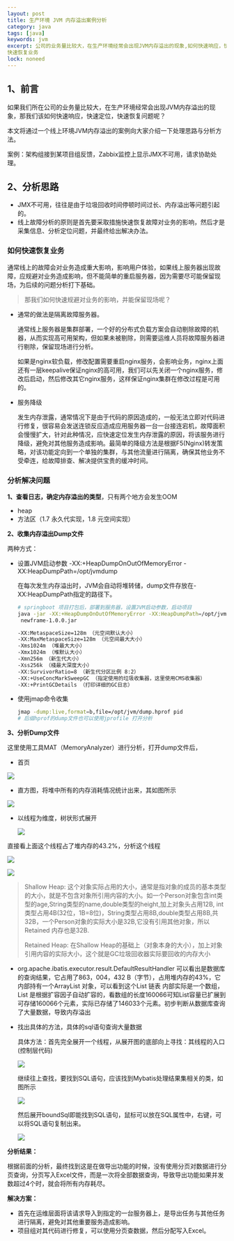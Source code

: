 ```yaml
---
layout: post
title: 生产环境 JVM 内存溢出案例分析
category: java
tags: [java]
keywords: jvm
excerpt: 公司的业务量比较大，在生产环境经常会出现JVM内存溢出的现象,如何快速响应，快速定位，
快速恢复业务
lock: noneed
---
```


## 1、前言

如果我们所在公司的业务量比较大，在生产环境经常会出现JVM内存溢出的现象，那我们该如何快速响应，快速定位，快速恢复问题呢？

本文将通过一个线上环境JVM内存溢出的案例向大家介绍一下处理思路与分析方法。

案例：架构组接到某项目组反馈，Zabbix监控上显示JMX不可用，请求协助处理。



## 2、分析思路

- JMX不可用，往往是由于垃圾回收时间停顿时间过长、内存溢出等问题引起的。
- 线上故障分析的原则是首先要采取措施快速恢复故障对业务的影响，然后才是采集信息、分析定位问题，并最终给出解决办法。

### 如何快速恢复业务

通常线上的故障会对业务造成重大影响，影响用户体验，如果线上服务器出现故障，应规避对业务造成影响，但不能简单的重启服务器，因为需要尽可能保留现场，为后续的问题分析打下基础。

> 那我们如何快速规避对业务的影响，并能保留现场呢？

- 通常的做法是隔离故障服务器。

  通常线上服务器是集群部署，一个好的分布式负载方案会自动剔除故障的机器，从而实现高可用架构，但如果未被剔除，则需要运维人员将故障服务器进行剔除，保留现场进行分析。

  如果是nginx软负载，修改配置需要重启nginx服务，会影响业务，nginx上面还有一层keepalive保证nginx的高可用，我们可以先关闭一个nginx服务，修改后启动，然后修改其它nginx服务，这样保证nginx集群在修改过程是可用的。

- 服务降级

  发生内存泄露，通常情况下是由于代码的原因造成的，一般无法立即对代码进行修复，很容易会发送连锁反应造成应用服务器一台一台接连宕机，故障面积会慢慢扩大，针对此种情况，应快速定位发生内存泄露的原因，将该服务进行降级，避免对其他服务造成影响。最简单的降级方法是根据F5(Nginx)转发策略，对该功能定向到一个单独的集群，与其他流量进行隔离，确保其他业务不受牵连，给故障排查、解决提供宝贵的缓冲时间。

### 分析解决问题

**1、查看日志，确定内存溢出的类型**，只有两个地方会发生OOM

- heap
- 方法区（1.7 永久代实现，1.8 元空间实现）

**2、收集内存溢出Dump文件**

两种方式：

- 设置JVM启动参数 -XX:+HeapDumpOnOutOfMemoryError -XX:HeapDumpPath=/opt/jvmdump

  在每次发生内存溢出时，JVM会自动将堆转储，dump文件存放在-XX:HeapDumpPath指定的路径下。

  ```sh
  # springboot 项目打包后，部署到服务器，设置JVM启动参数，启动项目
  java -jar -XX:+HeapDumpOnOutOfMemoryError -XX:HeapDumpPath=/opt/jvmdump -XX:MetaspaceSize=128m -XX:MaxMetaspaceSize=128m -Xms1024m -Xmx1024m -Xmn256m -Xss256k -XX:SurvivorRatio=8 -XX:+UseConcMarkSweepGC 
   newframe-1.0.0.jar
  
  -XX:MetaspaceSize=128m （元空间默认大小）
  -XX:MaxMetaspaceSize=128m （元空间最大大小）
  -Xms1024m （堆最大大小）
  -Xmx1024m （堆默认大小）
  -Xmn256m （新生代大小）
  -Xss256k （棧最大深度大小）
  -XX:SurvivorRatio=8 （新生代分区比例 8:2）
  -XX:+UseConcMarkSweepGC （指定使用的垃圾收集器，这里使用CMS收集器）
  -XX:+PrintGCDetails （打印详细的GC日志）
  ```

- 使用jmap命令收集 

  ```sh
  jmap -dump:live,format=b,file=/opt/jvm/dump.hprof pid
  # 后缀hprof的dump文件也可以使用jprofile 打开分析
  ```

  

**3、分析Dump文件**

这里使用工具MAT（MemoryAnalyzer）进行分析，打开dump文件后，

- 首页

![](\assets\images\2020\java\jvm-oom-mat.jpg)

- 直方图，将堆中所有的内存消耗情况统计出来，其如图所示

![](\assets\images\2020\java\jvm-oom-mat2.png)

- 以线程为维度，树状形式展开

  ![](\assets\images\2020\java\jvm-oom-mat3.jpg)

直接看上面这个线程占了堆内存的43.2%，分析这个线程

![](\assets\images\2020\java\jvm-oom-mat4.jpg)

![](\assets\images\2020\java\jvm-oom-mat5.png)

> Shallow Heap: 这个对象实际占用的大小，通常是指对象的成员的基本类型的大小，就是不包含对象所引用内容的大小。如一个Person对象包含int类型的age,String类型的name,double类型的height,加上对象头占用12B, int类型占用4B(32位，1B=8位)，String类型占用8B,double类型占用8B,共32B，一个Person对象的实际大小是32B,它没有引用其他对象，所以Retained 内存也是32B.
>
> Retained Heap:  在Shallow Heap的基础上（对象本身的大小），加上对象引用内容的实际大小，这个就是GC垃圾回收器实际要回收的内存大小

- org.apache.ibatis.executor.result.DefaultResultHandler 可以看出是数据库的查询结果，它占用了863，004，432 B（字节），占用堆内存的43%，它内部持有一个ArrayList 对象，可以看到这个List 链表 内部实际是一个数组，List 是根据扩容因子自动扩容的，看数组的长度160066可知List容量已扩展到可存储160066个元素，实际已存储了146033个元素。初步判断从数据库查询了大量数据，导致内存溢出

- 找出具体的方法，具体的sql语句查询大量数据

  具体方法：首先完全展开一个线程，从展开图的底部向上寻找：其线程的入口(控制层代码)

  ![](\assets\images\2020\java\jvm-oom-mat5.jpg)

  继续往上查找，要找到SQL语句，应该找到Mybatis处理结果集相关的类，如图所示

  ![](\assets\images\2020\java\jvm-oom-mat6.jpg)

  然后展开boundSql即能找到SQL语句，鼠标可以放在SQL属性中，右键，可以将SQL语句复制出来。

  ![](\assets\images\2020\java\jvm-oom-mat7.jpg)

**分析结果：**

根据前面的分析，最终找到这是在做导出功能的时候，没有使用分页对数据进行分页查询，分页写入Excel文件，而是一次将全部数据查询，导致导出功能如果并发数超过4个时，就会将所有内存耗尽。

**解决方案：**

- 首先在运维层面将该请求导入到指定的一台服务器上，是导出任务与其他任务进行隔离，避免对其他重要服务造成影响。
- 项目组对其代码进行修复，可以使用分页查数据，然后分配写入Excel。